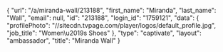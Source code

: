 {
    "url": "\/a\/miranda-wall\/213188",
    "first_name": "Miranda",
    "last_name": "Wall",
    "email": null,
    "id": "213188",
    "login_id": "1759121",
    "data": {
        "profilePhoto": "\/\/sitecdn.tvpage.com\/player\/logos\/default_profile.jpg",
        "job_title": "Women\u2019s Shoes"
    },
    "type": "captivate",
    "layout": "ambassador",
    "title": "Miranda Wall"
}